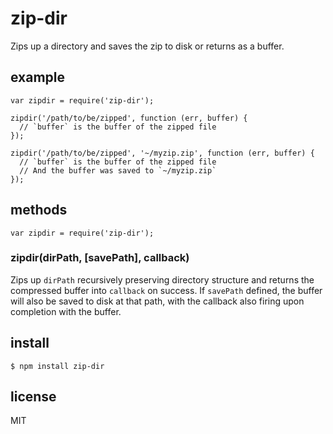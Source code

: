 # zip-dir

Zips up a directory and saves the zip to disk or returns as a buffer.

## example

```
var zipdir = require('zip-dir');

zipdir('/path/to/be/zipped', function (err, buffer) {
  // `buffer` is the buffer of the zipped file
});

zipdir('/path/to/be/zipped', '~/myzip.zip', function (err, buffer) {
  // `buffer` is the buffer of the zipped file
  // And the buffer was saved to `~/myzip.zip`
});
```

## methods

```
var zipdir = require('zip-dir');
```

### zipdir(dirPath, [savePath], callback)

Zips up `dirPath` recursively preserving directory structure and returns
the compressed buffer into `callback` on success. If `savePath` defined, the
buffer will also be saved to disk at that path, with the callback also firing
upon completion with the buffer.

## install

```
$ npm install zip-dir
```

## license

MIT

